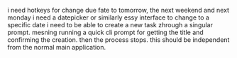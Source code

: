 i need hotkeys for change due fate to tomorrow, the next weekend and next monday 
i need a datepicker or similarly essy interface to change to a specific date 
i need to be able to create a new task zhrough a singular prompt. mesning running a quick cli prompt for getting the title and confirming the creation. then the process stops. this should be independent from the normal main application. 